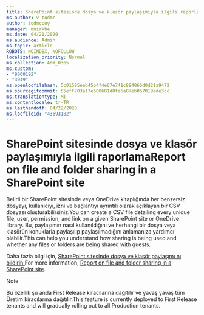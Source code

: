 ```yaml
---
title: SharePoint sitesinde dosya ve klasör paylaşımıyla ilgili raporlama
ms.author: v-todmc
author: todmccoy
manager: mnirkhe
ms.date: 04/21/2020
ms.audience: Admin
ms.topic: article
ROBOTS: NOINDEX, NOFOLLOW
localization_priority: Normal
ms.collection: Adm_O365
ms.custom:
- "9000192"
- "3049"
ms.openlocfilehash: 5c01595eab45b4f4e67e741c884066d0d21a9472
ms.sourcegitcommit: 55eff703a17e500681d8fa6a87eb067019ade3cc
ms.translationtype: MT
ms.contentlocale: tr-TR
ms.lasthandoff: 04/22/2020
ms.locfileid: "43693182"
---
```

# <a name="report-on-file-and-folder-sharing-in-a-sharepoint-site"></a><span data-ttu-id="547b6-102">SharePoint sitesinde dosya ve klasör paylaşımıyla ilgili raporlama</span><span class="sxs-lookup"><span data-stu-id="547b6-102">Report on file and folder sharing in a SharePoint site</span></span>

<span data-ttu-id="547b6-103">Belirli bir SharePoint sitesinde veya OneDrive kitaplığında her benzersiz dosyayı, kullanıcıyı, izni ve bağlantıyı ayrıntılı olarak açıklayan bir CSV dosyası oluşturabilirsiniz.</span><span class="sxs-lookup"><span data-stu-id="547b6-103">You can create a CSV file detailing every unique file, user, permission, and link on a given SharePoint site or OneDrive library.</span></span> <span data-ttu-id="547b6-104">Bu, paylaşımın nasıl kullanıldığını ve herhangi bir dosya veya klasörün konuklarla paylaşılıp paylaşılmadığını anlamanıza yardımcı olabilir.</span><span class="sxs-lookup"><span data-stu-id="547b6-104">This can help you understand how sharing is being used and whether any files or folders are being shared with guests.</span></span>

<span data-ttu-id="547b6-105">Daha fazla bilgi için, [SharePoint sitesinde dosya ve klasör paylaşımı nı bildirin.](https://docs.microsoft.com/sharepoint/sharing-reports)</span><span class="sxs-lookup"><span data-stu-id="547b6-105">For more information, [Report on file and folder sharing in a SharePoint site](https://docs.microsoft.com/sharepoint/sharing-reports).</span></span>

> [!NOTE]
> <span data-ttu-id="547b6-106">Bu özellik şu anda First Release kiracılarına dağıtılır ve yavaş yavaş tüm Üretim kiracılarına dağıtılır.</span><span class="sxs-lookup"><span data-stu-id="547b6-106">This feature is currently deployed to First Release tenants and will gradually rolling out to all Production tenants.</span></span>